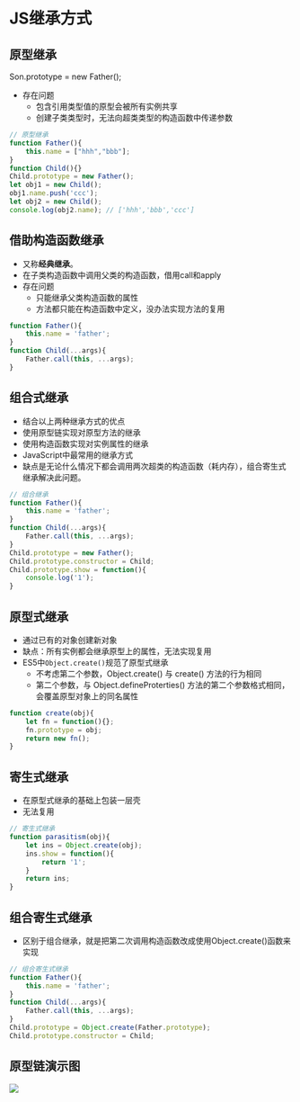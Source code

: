 # JS继承方式

## 原型继承

Son.prototype = new Father();

- 存在问题
	- 包含引用类型值的原型会被所有实例共享
	- 创建子类类型时，无法向超类类型的构造函数中传递参数

```js
// 原型继承
function Father(){
    this.name = ["hhh","bbb"];
}
function Child(){}
Child.prototype = new Father();
let obj1 = new Child();
obj1.name.push('ccc');
let obj2 = new Child();
console.log(obj2.name); // ['hhh','bbb','ccc']
```

## 借助构造函数继承

- 又称**经典继承**。
- 在子类构造函数中调用父类的构造函数，借用call和apply
- 存在问题
	- 只能继承父类构造函数的属性
	- 方法都只能在构造函数中定义，没办法实现方法的复用

```js
function Father(){
    this.name = 'father';
}
function Child(...args){
    Father.call(this, ...args);
}
```

## 组合式继承

- 结合以上两种继承方式的优点
- 使用原型链实现对原型方法的继承
- 使用构造函数实现对实例属性的继承
- JavaScript中最常用的继承方式
- 缺点是无论什么情况下都会调用两次超类的构造函数（耗内存），组合寄生式继承解决此问题。

```js
// 组合继承
function Father(){
    this.name = 'father';
}
function Child(...args){
    Father.call(this, ...args);
}
Child.prototype = new Father();
Child.prototype.constructor = Child;
Child.prototype.show = function(){
    console.log('1');
}
```

## 原型式继承

- 通过已有的对象创建新对象
- 缺点：所有实例都会继承原型上的属性，无法实现复用
- ES5中`Object.create()`规范了原型式继承
	- 不考虑第二个参数，Object.create() 与 create() 方法的行为相同
	- 第二个参数，与 Object.defineProterties() 方法的第二个参数格式相同，会覆盖原型对象上的同名属性

```js
function create(obj){
    let fn = function(){};
    fn.prototype = obj;
    return new fn();
}
```

## 寄生式继承

- 在原型式继承的基础上包装一层壳
- 无法复用

```js
// 寄生式继承
function parasitism(obj){
    let ins = Object.create(obj);
    ins.show = function(){
        return '1';
    }
    return ins;
}
```

## 组合寄生式继承

- 区别于组合继承，就是把第二次调用构造函数改成使用Object.create()函数来实现

```js
// 组合寄生式继承
function Father(){
    this.name = 'father';
}
function Child(...args){
    Father.call(this, ...args);
}
Child.prototype = Object.create(Father.prototype);
Child.prototype.constructor = Child;
```

## 原型链演示图

![](https://cdn.jsdelivr.net/gh/Merlin218/image-storage/picGo/202203232325870.png)
